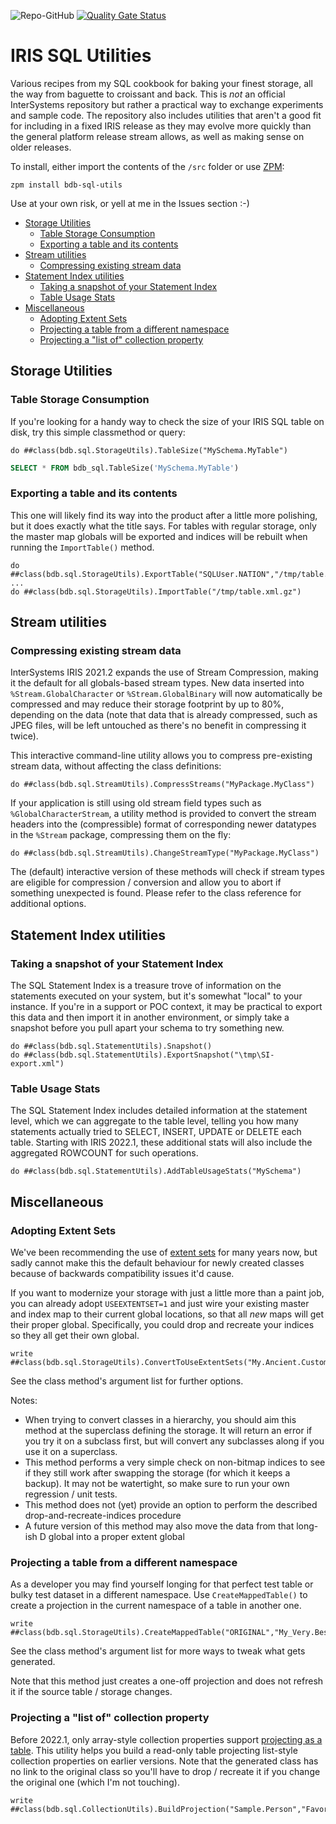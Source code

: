 ![Repo-GitHub](https://img.shields.io/badge/dynamic/xml?color=blue&label=ZPM%20version&version&prefix=v&query=%2F%2FVersion&url=https%3A%2F%2Fraw.githubusercontent.com%2Fbdeboe%2Fisc-sql-utils%2Fmaster%2Fmodule.xml)
[![Quality Gate Status](https://community.objectscriptquality.com/api/project_badges/measure?project=intersystems_iris_community%2Fisc-sql-utils&metric=alert_status)](https://community.objectscriptquality.com/dashboard?id=intersystems_iris_community%2Fisc-sql-utils)


# IRIS SQL Utilities

Various recipes from my SQL cookbook for baking your finest storage, all the way from baguette to croissant and back. This is *not* an official InterSystems repository but rather a practical way to exchange experiments and sample code. The repository also includes utilities that aren't a good fit for including in a fixed IRIS release as they may evolve more quickly than the general platform release stream allows, as well as making sense on older releases. 

To install, either import the contents of the `/src` folder or use [ZPM](https://github.com/intersystems-community/zpm):
```ObjectScript
zpm install bdb-sql-utils
```

Use at your own risk, or yell at me in the Issues section :-)

- [Storage Utilities](#storage-utilities)
  - [Table Storage Consumption](#table-storage-consumption)
  - [Exporting a table and its contents](#exporting-a-table-and-its-contents)
- [Stream utilities](#stream-utilities)
  - [Compressing existing stream data](#compressing-existing-stream-data)
- [Statement Index utilities](#statement-index-utilities)
  - [Taking a snapshot of your Statement Index](#taking-a-snapshot-of-your-statement-index)
  - [Table Usage Stats](#table-usage-stats)
- [Miscellaneous](#miscellaneous)
  - [Adopting Extent Sets](#adopting-extent-sets)
  - [Projecting a table from a different namespace](#projecting-a-table-from-a-different-namespace)
  - [Projecting a "list of" collection property](#projecting-a-list-of-collection-property)


## Storage Utilities

### Table Storage Consumption

If you're looking for a handy way to check the size of your IRIS SQL table on disk, try this simple classmethod or query:

```ObjectScript
do ##class(bdb.sql.StorageUtils).TableSize("MySchema.MyTable")
```

```SQL
SELECT * FROM bdb_sql.TableSize('MySchema.MyTable')
```

### Exporting a table and its contents

This one will likely find its way into the product after a little more polishing, but it does exactly what the title says. For tables with regular storage, only the master map globals will be exported and indices will be rebuilt when running the `ImportTable()` method.

```ObjectScript
do ##class(bdb.sql.StorageUtils).ExportTable("SQLUser.NATION","/tmp/table.xml.gz")
...
do ##class(bdb.sql.StorageUtils).ImportTable("/tmp/table.xml.gz")
```

## Stream utilities

### Compressing existing stream data

InterSystems IRIS 2021.2 expands the use of Stream Compression, making it the default for all globals-based stream types. New data inserted into `%Stream.GlobalCharacter` or `%Stream.GlobalBinary` will now automatically be compressed and may reduce their storage footprint by up to 80%, depending on the data (note that data that is already compressed, such as JPEG files, will be left untouched as there's no benefit in compressing it twice).

This interactive command-line utility allows you to compress pre-existing stream data, without affecting the class definitions:
```ObjectScript
do ##class(bdb.sql.StreamUtils).CompressStreams("MyPackage.MyClass")
```

If your application is still using old stream field types such as `%GlobalCharacterStream`, a utility method is provided to convert the stream headers into the (compressible) format of corresponding newer datatypes in the `%Stream` package, compressing them on the fly:
```ObjectScript
do ##class(bdb.sql.StreamUtils).ChangeStreamType("MyPackage.MyClass")
```

The (default) interactive version of these methods will check if stream types are eligible for compression / conversion and allow you to abort if something unexpected is found. Please refer to the class reference for additional options.


## Statement Index utilities

### Taking a snapshot of your Statement Index

The SQL Statement Index is a treasure trove of information on the statements executed on your system, but it's somewhat "local" to your instance. If you're in a support or POC context, it may be practical to export this data and then import it in another environment, or simply take a snapshot before you pull apart your schema to try something new.

```ObjectScript
do ##class(bdb.sql.StatementUtils).Snapshot()
do ##class(bdb.sql.StatementUtils).ExportSnapshot("\tmp\SI-export.xml")
```

### Table Usage Stats

The SQL Statement Index includes detailed information at the statement level, which we can aggregate to the table level, telling you how many statements actually tried to SELECT, INSERT, UPDATE or DELETE each table. Starting with IRIS 2022.1, these additional stats will also include the aggregated ROWCOUNT for such operations.

```ObjectScript
do ##class(bdb.sql.StatementUtils).AddTableUsageStats("MySchema")
```


## Miscellaneous

### Adopting Extent Sets

We've been recommending the use of [extent sets](https://docs.intersystems.com/irislatest/csp/documatic/%25CSP.Documatic.cls?&LIBRARY=%25SYS&CLASSNAME=%25Library.Persistent#USEEXTENTSET) for many years now, but sadly cannot make this the default behaviour for newly created classes because of backwards compatibility issues it'd cause. 

If you want to modernize your storage with just a little more than a paint job, you can already adopt `USEEXTENTSET=1` and just wire your existing master and index map to their current global locations, so that all _new_ maps will get their proper global. Specifically, you could drop and recreate your indices so they all get their own global.

```ObjectScript
write ##class(bdb.sql.StorageUtils).ConvertToUseExtentSets("My.Ancient.CustomerClass")
```

See the class method's argument list for further options.


Notes:
* When trying to convert classes in a hierarchy, you should aim this method at the superclass defining the storage. It will return an error if you try it on a subclass first, but will convert any subclasses along if you use it on a superclass.
* This method performs a very simple check on non-bitmap indices to see if they still work after swapping the storage (for which it keeps a backup). It may not be watertight, so make sure to run your own regression / unit tests.
* This method does not (yet) provide an option to perform the described drop-and-recreate-indices procedure
* A future version of this method may also move the data from that long-ish D global into a proper extent global


### Projecting a table from a different namespace

As a developer you may find yourself longing for that perfect test table or bulky test dataset in a different namespace. Use `CreateMappedTable()` to create a projection in the current namespace of a table in another one.

```ObjectScript
write ##class(bdb.sql.StorageUtils).CreateMappedTable("ORIGINAL","My_Very.BestTable")
```

See the class method's argument list for more ways to tweak what gets generated.

Note that this method just creates a one-off projection and does not refresh it if the source table / storage changes.


### Projecting a "list of" collection property

Before 2022.1, only array-style collection properties support [projecting as a table](https://docs.intersystems.com/irislatest/csp/docbook/DocBook.UI.Page.cls?KEY=GOBJ_propcoll#GOBJ_propcoll_sqlproj). This utility helps you build a read-only table projecting list-style collection properties on earlier versions. Note that the generated class has no link to the original class so you'll have to drop / recreate it if you change the original one (which I'm not touching).

```ObjectScript
write ##class(bdb.sql.CollectionUtils).BuildProjection("Sample.Person","FavoriteColors")
```
